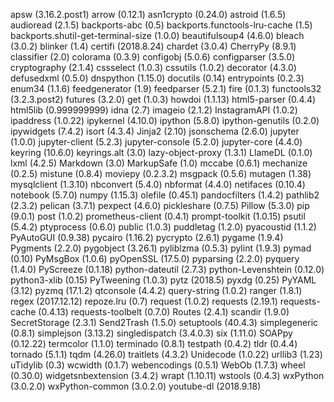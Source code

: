 apsw (3.16.2.post1)
arrow (0.12.1)
asn1crypto (0.24.0)
astroid (1.6.5)
audioread (2.1.5)
backports-abc (0.5)
backports.functools-lru-cache (1.5)
backports.shutil-get-terminal-size (1.0.0)
beautifulsoup4 (4.6.0)
bleach (3.0.2)
blinker (1.4)
certifi (2018.8.24)
chardet (3.0.4)
CherryPy (8.9.1)
classifier (2.0)
colorama (0.3.9)
configobj (5.0.6)
configparser (3.5.0)
cryptography (2.1.4)
cssselect (1.0.3)
cssutils (1.0.2)
decorator (4.3.0)
defusedxml (0.5.0)
dnspython (1.15.0)
docutils (0.14)
entrypoints (0.2.3)
enum34 (1.1.6)
feedgenerator (1.9)
feedparser (5.2.1)
fire (0.1.3)
functools32 (3.2.3.post2)
futures (3.2.0)
get (1.0.3)
howdoi (1.1.13)
html5-parser (0.4.4)
html5lib (0.999999999)
idna (2.7)
imageio (2.1.2)
InstagramAPI (1.0.2)
ipaddress (1.0.22)
ipykernel (4.10.0)
ipython (5.8.0)
ipython-genutils (0.2.0)
ipywidgets (7.4.2)
isort (4.3.4)
Jinja2 (2.10)
jsonschema (2.6.0)
jupyter (1.0.0)
jupyter-client (5.2.3)
jupyter-console (5.2.0)
jupyter-core (4.4.0)
keyring (10.6.0)
keyrings.alt (3.0)
lazy-object-proxy (1.3.1)
LlameDL (0.1.0)
lxml (4.2.5)
Markdown (3.0)
MarkupSafe (1.0)
mccabe (0.6.1)
mechanize (0.2.5)
mistune (0.8.4)
moviepy (0.2.3.2)
msgpack (0.5.6)
mutagen (1.38)
mysqlclient (1.3.10)
nbconvert (5.4.0)
nbformat (4.4.0)
netifaces (0.10.4)
notebook (5.7.0)
numpy (1.15.3)
olefile (0.45.1)
pandocfilters (1.4.2)
pathlib2 (2.3.2)
pelican (3.7.1)
pexpect (4.6.0)
pickleshare (0.7.5)
Pillow (5.3.0)
pip (9.0.1)
post (1.0.2)
prometheus-client (0.4.1)
prompt-toolkit (1.0.15)
psutil (5.4.2)
ptyprocess (0.6.0)
public (1.0.3)
puddletag (1.2.0)
pyacoustid (1.1.2)
PyAutoGUI (0.9.38)
pycairo (1.16.2)
pycrypto (2.6.1)
pygame (1.9.4)
Pygments (2.2.0)
pygobject (3.26.1)
pyliblzma (0.5.3)
pylint (1.9.3)
pymad (0.10)
PyMsgBox (1.0.6)
pyOpenSSL (17.5.0)
pyparsing (2.2.0)
pyquery (1.4.0)
PyScreeze (0.1.18)
python-dateutil (2.7.3)
python-Levenshtein (0.12.0)
python3-xlib (0.15)
PyTweening (1.0.3)
pytz (2018.5)
pyxdg (0.25)
PyYAML (3.12)
pyzmq (17.1.2)
qtconsole (4.4.2)
query-string (1.0.2)
ranger (1.8.1)
regex (2017.12.12)
repoze.lru (0.7)
request (1.0.2)
requests (2.19.1)
requests-cache (0.4.13)
requests-toolbelt (0.7.0)
Routes (2.4.1)
scandir (1.9.0)
SecretStorage (2.3.1)
Send2Trash (1.5.0)
setuptools (40.4.3)
simplegeneric (0.8.1)
simplejson (3.13.2)
singledispatch (3.4.0.3)
six (1.11.0)
SOAPpy (0.12.22)
termcolor (1.1.0)
terminado (0.8.1)
testpath (0.4.2)
tldr (0.4.4)
tornado (5.1.1)
tqdm (4.26.0)
traitlets (4.3.2)
Unidecode (1.0.22)
urllib3 (1.23)
uTidylib (0.3)
wcwidth (0.1.7)
webencodings (0.5.1)
WebOb (1.7.3)
wheel (0.30.0)
widgetsnbextension (3.4.2)
wrapt (1.10.11)
wstools (0.4.3)
wxPython (3.0.2.0)
wxPython-common (3.0.2.0)
youtube-dl (2018.9.18)

